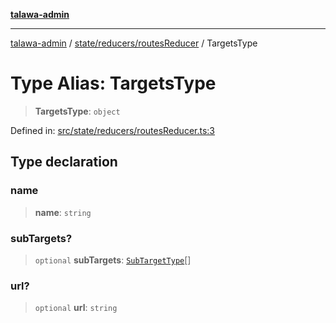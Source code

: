 [**talawa-admin**](../../../../README.md)

***

[talawa-admin](../../../../README.md) / [state/reducers/routesReducer](../README.md) / TargetsType

# Type Alias: TargetsType

> **TargetsType**: `object`

Defined in: [src/state/reducers/routesReducer.ts:3](https://github.com/gautam-divyanshu/talawa-admin/blob/cfee07d9592eee1569f258baf49181c393e48f1b/src/state/reducers/routesReducer.ts#L3)

## Type declaration

### name

> **name**: `string`

### subTargets?

> `optional` **subTargets**: [`SubTargetType`](SubTargetType.md)[]

### url?

> `optional` **url**: `string`
